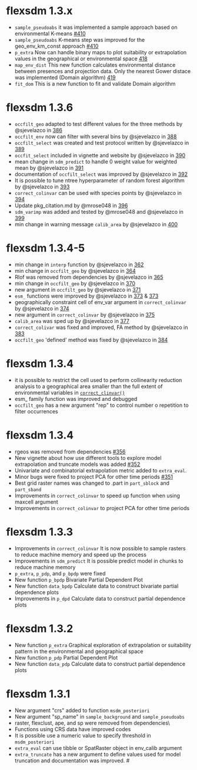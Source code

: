# flexsdm 1.3.x

-   `sample_pseudoabs` it was implemented a sample approach based on environmental K-means [#410](https://github.com/sjevelazco/flexsdm/pull/410)
-   `sample_pseudoabs` K-means step was improved for the geo_env_km_const approach [#410](https://github.com/sjevelazco/flexsdm/pull/410)
-   `p_extra` Now can handle binary maps to plot suitability or extrapolation values in the geographical or environmental space [418](https://github.com/sjevelazco/flexsdm/pull/418) 
-   `map_env_dist` This new function calculates environmental distance between presences and projection data. Only the nearest Gower distace was implemented (Domain algorithm) [419](https://github.com/sjevelazco/flexsdm/pull/419/commits/8345526cc87e50d3194030f0ef24f9202bc43a7d) 
-   `fit_dom` This is a new function to fit and validate Domain algorithm

# flexsdm 1.3.6

-   `occfilt_geo` adapted to test different values for the three methods by @sjevelazco in [386](https://github.com/sjevelazco/flexsdm/pull/386)
-   `occfilt_env` now can filter with several bins by @sjevelazco in [388](https://github.com/sjevelazco/flexsdm/pull/388)
-   `occfilt_select` was created and test protocol written by @sjevelazco in [389](https://github.com/sjevelazco/flexsdm/pull/389)
-   `occfit_select` included in vignette and website by @sjevelazco in [390](https://github.com/sjevelazco/flexsdm/pull/390)
-   mean change in `sdm_predict` to handle 0 weight value for weighted mean by @sjevelazco in [391](https://github.com/sjevelazco/flexsdm/pull/391)
-   documentation of `occfilt_select` was improved by @sjevelazco in [392](https://github.com/sjevelazco/flexsdm/pull/392)
-   It is possible to tune ntree hyperparameter of random forest algorithm by @sjevelazco in [393](https://github.com/sjevelazco/flexsdm/pull/393)
-   `correct_colinvar` can be used with species points by @sjevelazco in [394](https://github.com/sjevelazco/flexsdm/pull/394)
-   Update pkg_citation.md by @mrose048 in [396](https://github.com/sjevelazco/flexsdm/pull/396)
-   `sdm_varimp` was added and tested by @mrose048 and @sjevelazco in [399](https://github.com/sjevelazco/flexsdm/pull/399)
-   min change in warning message `calib_area` by @sjevelazco in [400](https://github.com/sjevelazco/flexsdm/pull/400)

# flexsdm 1.3.4-5

-   min change in `interp` function by @sjevelazco in [362](https://github.com/sjevelazco/flexsdm/pull/362)
-   min change in `occfilt_geo` by @sjevelazco in [364](https://github.com/sjevelazco/flexsdm/pull/364)
-   Rlof was removed from dependencies by @sjevelazco in [365](https://github.com/sjevelazco/flexsdm/pull/365)
-   min change in `occfilt_geo` by @sjevelazco in [370](https://github.com/sjevelazco/flexsdm/pull/370)
-   new argument in `occfilt_geo` by @sjevelazco in [371](https://github.com/sjevelazco/flexsdm/pull/371)
-   `esm_` functions were improved by @sjevelazco in [373](https://github.com/sjevelazco/flexsdm/pull/372) & [373](https://github.com/sjevelazco/flexsdm/pull/373)
-   geographically constraint cell of env_var argument in `correct_colinvar` by @sjevelazco in [374](https://github.com/sjevelazco/flexsdm/pull/374)
-   new argument in `correct_colinvar` by @sjevelazco in [375](https://github.com/sjevelazco/flexsdm/pull/375)
-   `calib_area` was sped up by @sjevelazco in [377](https://github.com/sjevelazco/flexsdm/pull/377)
-   `correct_colivar` was fixed and improved, FA method by @sjevelazco in [383](https://github.com/sjevelazco/flexsdm/pull/383)
-   `occfilt_geo` 'defined' method was fixed by @sjevelazco in [384](https://github.com/sjevelazco/flexsdm/pull/384)

# flexsdm 1.3.4

-   it is possible to restrict the cell used to perform collinearity reduction analysis to a geographical area smaller than the full extent of environmental variables in [`correct_clinvar()`](https://sjevelazco.github.io/flexsdm/reference/correct_colinvar.html)
-   esm\_ family function was improved and debugged
-   `occfilt_geo` has a new argument "rep" to control number o repetition to filter occurrences

# flexsdm 1.3.4

-   rgeos was removed from dependencies [#356](https://github.com/sjevelazco/flexsdm/pull/356)
-   New vignette about how use different tools to explore model extrapolation and truncate models was added [#352](https://github.com/sjevelazco/flexsdm/pull/352)
-   Univariate and combinatorial extrapolation metric added to `extra_eval`.
-   Minor bugs were fixed to project PCA for other time periods [#351](https://github.com/sjevelazco/flexsdm/commit/301e241b150d75da4aa01accb3127331ca3bdcb4)
-   Best grid raster names was changed to .part in `part_sblock` and `part_sband`
-   Improvements in `correct_colinvar` to speed up function when using maxcell argument
-   Improvements in `correct_colinvar` to project PCA for other time periods

# flexsdm 1.3.3

-   Improvements in `correct_colinvar` It is now possible to sample rasters to reduce machine memory and speed up the process
-   Improvements in `sdm_predict` It is possible predict model in chunks to reduce machine memory
-   `p_extra`, `p_pdp`, and `p_bpdp` were fixed
-   New function `p_bpdp` Bivariate Partial Dependent Plot
-   New function `data_bpdp` Calculate data to construct bivariate partial dependence plots
-   Improvements in `p_dpd` Calculate data to construct partial dependence plots

# flexsdm 1.3.2

-   New function `p_extra` Graphical exploration of extrapolation or suitability pattern in the environmental and geographical space
-   New function `p_pdp` Partial Dependent Plot
-   New function `data_pdp` Calculate data to construct partial dependence plots

# flexsdm 1.3.1

-   New argument "crs" added to function `msdm_posteriori`
-   New argument "sp_name" in `sample_background` and `sample_pseudoabs`
-   raster, flexclust, ape, and sp were removed from dependencies\
-   Functions using CRS data have improved codes
-   It is possible use a numeric value to specify threshold in `msdm_posteriori`
-   `extra_eval` can use tibble or SpatRaster object in env_calib argument
-   `extra_truncate` has a new argument to define values used for model truncation and documentation was improved. \#
